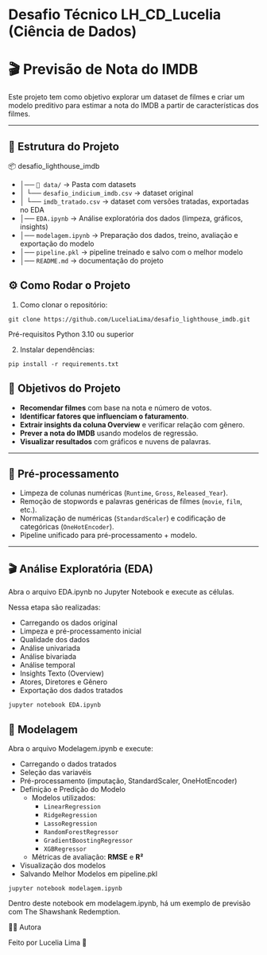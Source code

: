 #  Desafio Técnico  LH_CD_Lucelia (Ciência de Dados)


# 🎬 Previsão de Nota do IMDB

Este projeto tem como objetivo explorar um dataset de filmes e criar um modelo preditivo para estimar a nota do IMDB a partir de características dos filmes.

---

## 📂 Estrutura do Projeto

📦 desafio_lighthouse_imdb

- │── `📂 data/` → Pasta com datasets
-   │       └── `desafio_indicium_imdb.csv` → dataset original
-   │       └── `imdb_tratado.csv` → dataset com versões tratadas, exportadas no EDA
- │── `EDA.ipynb` → Análise exploratória dos dados (limpeza, gráficos, insights)
- │── `modelagem.ipynb` → Preparação dos dados, treino, avaliação e exportação do modelo
- │── `pipeline.pkl` → pipeline treinado e salvo com o melhor modelo
- │── `README.md` → documentação do projeto

## ⚙️ Como Rodar o Projeto

1. Como clonar o repositório:
   
```
git clone https://github.com/LuceliaLima/desafio_lighthouse_imdb.git

```


Pré-requisitos
Python 3.10 ou superior

2. Instalar dependências:

```
pip install -r requirements.txt
```


## 🔹 Objetivos do Projeto

- **Recomendar filmes** com base na nota e número de votos.  
- **Identificar fatores que influenciam o faturamento**.  
- **Extrair insights da coluna Overview** e verificar relação com gênero.  
- **Prever a nota do IMDB** usando modelos de regressão.  
- **Visualizar resultados** com gráficos e nuvens de palavras.

---

## 🧹 Pré-processamento

- Limpeza de colunas numéricas (`Runtime`, `Gross`, `Released_Year`).  
- Remoção de stopwords e palavras genéricas de filmes (`movie`, `film`, etc.).  
- Normalização de numéricas (`StandardScaler`) e codificação de categóricas (`OneHotEncoder`).  
- Pipeline unificado para pré-processamento + modelo.

---

## 🎬 Análise Exploratória (EDA)

Abra o arquivo EDA.ipynb no Jupyter Notebook e execute as células.

Nessa etapa são realizadas:

- Carregando os dados original
- Limpeza e pré-processamento inicial
- Qualidade dos dados
- Análise univariada
- Análise bivariada
- Análise temporal
- Insights Texto (Overview)
- Atores, Diretores e Gênero
- Exportação dos dados tratados

```
jupyter notebook EDA.ipynb
```

## 🤖 Modelagem

Abra o arquivo Modelagem.ipynb e execute: 

- Carregando o dados tratados
- Seleção das variavéis
- Pré-processamento (imputação, StandardScaler, OneHotEncoder)
- Definição e Predição do Modelo
   - Modelos utilizados:
        - `LinearRegression`
        - `RidgeRegression`
        - `LassoRegression`
        - `RandomForestRegressor`
        - `GradientBoostingRegressor`
        - `XGBRegressor`
    - Métricas de avaliação: **RMSE** e **R²**
- Visualização dos modelos
- Salvando Melhor Modelos em pipeline.pkl


```
jupyter notebook modelagem.ipynb
```

Dentro deste notebook em modelagem.ipynb, há um exemplo de previsão com The Shawshank Redemption.



👩‍💻 Autora

Feito por Lucelia Lima  🚀



